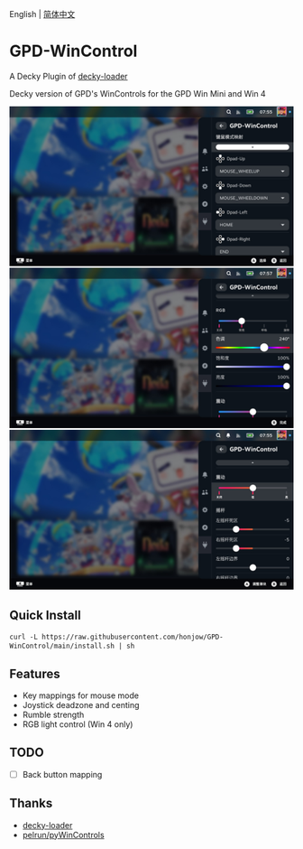 English | [简体中文](./README.md)
# GPD-WinControl

A Decky Plugin of [decky-loader](https://github.com/SteamDeckHomebrew/decky-loader)

Decky version of GPD's WinControls for the GPD Win Mini and Win 4

![image](./screenshot/screenshot_1.jpg)
![image](./screenshot/screenshot_2.jpg)
![image](./screenshot/screenshot_3.jpg)

## Quick Install
```
curl -L https://raw.githubusercontent.com/honjow/GPD-WinControl/main/install.sh | sh
```

## Features
- Key mappings for mouse mode
- Joystick deadzone and centing
- Rumble strength
- RGB light control (Win 4 only)

## TODO
- [ ] Back button mapping

## Thanks
- [decky-loader](https://github.com/SteamDeckHomebrew/decky-loader)
- [pelrun/pyWinControls](https://github.com/pelrun/pyWinControls)